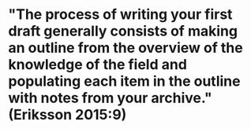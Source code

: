 # "The process of writing your first draft generally consists of making an outline from the overview of the knowledge of the field and populating each item in the outline with notes from your archive." (Eriksson 2015:9)